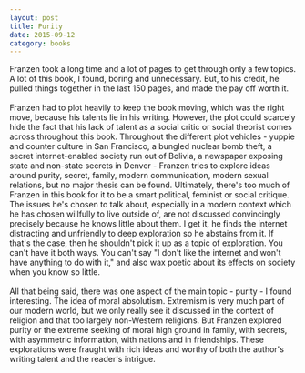 ```yaml
---
layout: post
title: Purity 
date: 2015-09-12
category: books
---
```

Franzen took a long time and a lot of pages to get through only a few topics. A lot of this book, I found, boring and unnecessary. But, to his credit, he pulled things together in the last 150 pages, and made the pay off worth it. <br/><br/>Franzen had to plot heavily to keep the book moving, which was the right move, because his talents lie in his writing. However, the plot could scarcely hide the fact that his lack of talent as a social critic or social theorist comes across throughout this book. Throughout the different plot vehicles - yuppie and counter culture in San Francisco, a bungled nuclear bomb theft, a secret internet-enabled society run out of Bolivia, a newspaper exposing state and non-state secrets in Denver - Franzen tries to explore ideas around purity, secret, family, modern communication, modern sexual relations, but no major thesis can be found. Ultimately, there's too much of Franzen in this book for it to be a smart political, feminist or social critique. The issues he's chosen to talk about, especially in a modern context which he has chosen willfully to live outside of, are not discussed convincingly precisely because he knows little about them. I get it, he finds the internet distracting and unfriendly to deep exploration so he abstains from it. If that's the case, then he shouldn't pick it up as a topic of exploration. You can't have it both ways. You can't say "I don't like the internet and won't have anything to do with it," and also wax poetic about its effects on society when you know so little.<br/><br/>All that being said, there was one aspect of the main topic - purity - I found interesting. The idea of moral absolutism. Extremism is very much part of our modern world, but we only really see it discussed in the context of religion and that too largely non-Western religions. But Franzen explored purity or the extreme seeking of moral high ground in family, with secrets, with asymmetric information, with nations and in friendships. These explorations were fraught with rich ideas and worthy of both the author's writing talent and the reader's intrigue. 
